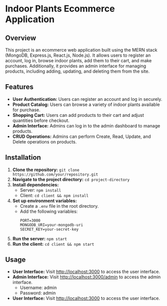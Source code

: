 # Indoor Plants Ecommerce Application

## Overview

This project is an ecommerce web application built using the MERN stack (MongoDB, Express.js, React.js, Node.js). It allows users to register an account, log in, browse indoor plants, add them to their cart, and make purchases. Additionally, it provides an admin interface for managing products, including adding, updating, and deleting them from the site.

## Features

- **User Authentication:** Users can register an account and log in securely.
- **Product Catalog:** Users can browse a variety of indoor plants available for purchase.
- **Shopping Cart:** Users can add products to their cart and adjust quantities before checkout.
- **Admin Interface:** Admins can log in to the admin dashboard to manage products.
- **CRUD Operations:** Admins can perform Create, Read, Update, and Delete operations on products.

## Installation

1. **Clone the repository:** `git clone https://github.com/your/repository.git`
2. **Navigate to the project directory:** `cd project-directory`
3. **Install dependencies:**
   - Server: `npm install`
   - Client: `cd client && npm install`
4. **Set up environment variables:**
   - Create a `.env` file in the root directory.
   - Add the following variables:
     ```
     PORT=3000
     MONGODB_URI=your-mongodb-uri
     SECRET_KEY=your-secret-key
     ```
5. **Run the server:** `npm start`
6. **Run the client:** `cd client && npm start`

## Usage

- **User Interface:** Visit [http://localhost:3000](http://localhost:3000) to access the user interface.
- **Admin Interface:** Visit [http://localhost:3000/admin](http://localhost:3000/admin) to access the admin interface.
  - Username: admin
  - Password: admin
- **User Interface:** Visit [http://localhost:3000](http://localhost:3000) to access the user interface.  
